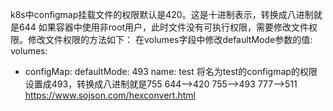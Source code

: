 k8s中configmap挂载文件的权限默认是420。这是十进制表示，转换成八进制就是644
如果容器中使用非root用户，此时文件没有可执行权限，需要修改文件权限。修改文件权限的方法如下：
在volumes字段中修改defaultMode参数的值:
volumes:
   - configMap:
       defaultMode: 493
       name: test
将名为test的configmap的权限设置成493，转换成八进制就是755
644-->420
755-->493
777-->511
https://www.sojson.com/hexconvert.html
